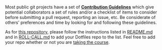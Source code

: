 Most public git projects have a set of [**Contribution Guidelines**](https://github.blog/2012-09-17-contributing-guidelines/) which give potential collaborators a set of rules and/or a checklist of items to consider before submitting a pull request, reporting an issue, etc. Be considerate of others' preferences and time by looking for and following these guidelines.

As for [this repository](https://github.com/eieioxyz/Dotfiles-Show-and-Tell/), please follow the instructions listed in [README.md](README.md) and in [ROLL-CALL.md](ROLL-CALL.md) to add your Dotfiles repo to the list. Feel free to add your repo whether or not you are [taking the course](http://dotfiles.eieio.xyz/ "Dotfiles from Start to Finish-ish").
